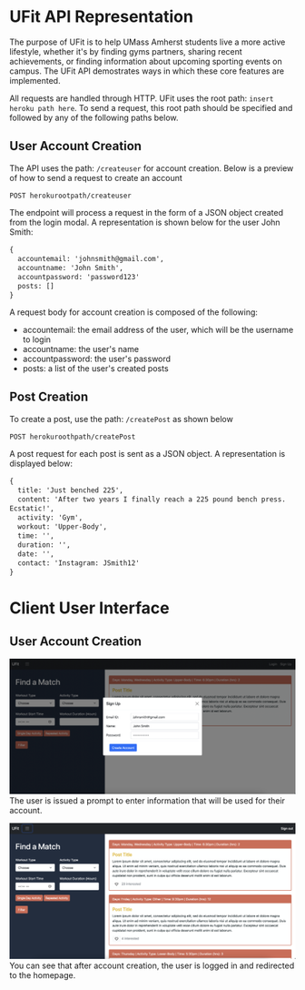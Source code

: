 # UFit API Representation

The purpose of UFit is to help UMass Amherst students live a more active lifestyle, whether it's by finding gyms partners, sharing recent achievements, or finding information about upcoming sporting events on campus. The UFit API demostrates ways in which these core features are implemented.

All requests are handled through HTTP. UFit uses the root path: ```insert heroku path here```. To send a request, this root path should be specified and followed by any of the following paths below.

## User Account Creation

The API uses the path: ```/createuser``` for account creation. Below is a preview of how to send a request to create an account

```
POST herokurootpath/createuser
```

The endpoint will process a request in the form of a JSON object created from the login modal. A representation is shown below for the user John Smith:
```
{
  accountemail: 'johnsmith@gmail.com',
  accountname: 'John Smith',
  accountpassword: 'password123'
  posts: []
}
```

A request body for account creation is composed of the following:
- accountemail: the email address of the user, which will be the username to login
- accountname: the user's name
- accountpassword: the user's password
- posts: a list of the user's created posts


## Post Creation

To create a post, use the path: ```/createPost``` as shown below
```
POST herokuroothpath/createPost
```

A post request for each post is sent as a JSON object. A representation is displayed below:
```
{
  title: 'Just benched 225',
  content: 'After two years I finally reach a 225 pound bench press. Ecstatic!',
  activity: 'Gym',
  workout: 'Upper-Body',
  time: '',
  duration: '',
  date: '',
  contact: 'Instagram: JSmith12'
}
```




# Client User Interface

## User Account Creation

![login_interface1](https://github.com/AdityaUmass/cs326-final-theta/blob/master/public/Images/Screen%20Shot%202021-11-05%20at%203.01.39%20PM.png)
The user is issued a prompt to enter information that will be used for their account.

![login_interface2](https://github.com/AdityaUmass/cs326-final-theta/blob/master/public/Images/Screen%20Shot%202021-11-05%20at%201.14.56%20PM.png)
You can see that after account creation, the user is logged in and redirected to the homepage.








